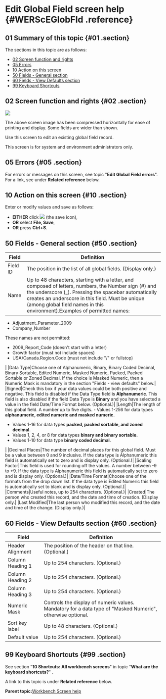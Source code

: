 # Edit Global Field screen help {#WERScEGlobFld .reference}

## 01 Summary of this topic {#01 .section}

The sections in this topic are as follows:

-   [02 Screen function and rights](WERScEGlobFld.md#02)
-   [05 Errors](WERScEGlobFld.md#05)
-   [10 Action on this screen](WERScEGlobFld.md#10)
-   [50 Fields - General section](WERScEGlobFld.md#50)
-   [60 Fields - View Defaults section](WERScEGlobFld.md#60)
-   [99 Keyboard Shortcuts](WERScEGlobFld.md#99)

## 02 Screen function and rights {#02 .section}

![](images/Edit_Global_Field_01.gif)

The above screen image has been compressed horizontally for ease of printing and display. Some fields are wider than shown.

Use this screen to edit an existing global field record.

This screen is for system and environment administrators only.

## 05 Errors {#05 .section}

For errors or messages on this screen, see topic "**Edit Global Field errors**". For a link, see under **Related reference** below.

## 10 Action on this screen {#10 .section}

Enter or modify values and save as follows:

-   **EITHER** click ![](images/Icon_Save_03.GIF) \(the save icon\),
-   **OR** select **File, Save**,
-   **OR** press **Ctrl+S**.

## 50 Fields - General section {#50 .section}

|Field|Definition|
|-----|----------|
|Field ID|The position in the list of all global fields. \(Display only.\)|
|Name|Up to 48 characters, starting with a letter, and composed of letters, numbers, the Number sign \(\#\) and the underscore \(\_\). Pressing the spacebar automatically creates an underscore in this field. Must be unique \(among global field names in this environment\).Examples of permitted names:

-   Adjustment\_Parameter\_2009
-   Company\_Number

These names are not permitted:

-   2009\_Report\_Code \(doesn't start with a letter\)
-   Growth factor \(must not include spaces\)
-   USA/Canada.Region.Code \(must not include "/" or fullstop\)

|
|Data Type|Choose one of Alphanumeric, Binary, Binary Coded Decimal, Binary Sortable, Edited Numeric, Masked Numeric, Packed, Packed Sortable or Zoned Decimal. If the choice is Masked Numeric, then a Numeric Mask is mandatory in the section "Fields - view defaults" below.|
|Signed|Check this box if your data values could be both positive and negative. This field is disabled if the Data Type field is **Alphanumeric**. This field is also disabled if the field Data Type is **Binary** and you have selected a value in the field Date/Time Format below. \(Optional.\)|
|Length|The length of this global field. A number up to five digits. -   Values 1-256 for data types **alphanumeric, edited numeric and masked numeric.**
-   Values 1-16 for data types **packed, packed sortable, and zoned decimal.**
-   Values 1, 2, 4, or 8 for data types **binary and binary sortable.**
-   Values 1-10 for data type **binary coded decimal**.

|
|Decimal Places|The number of decimal places for this global field. Must be a value between 0 and 9 inclusive. If the data type is Alphanumeric this field is automatically set to zero and is display only. \(Optional.\)|
|Scaling Factor|This field is used for rounding off the values. A number between -9 to +9. If the data type is Alphanumeric this field is automatically set to zero and is display only. \(Optional.\)|
|Date/Time Format|Choose one of the formats from the drop down list. If the data type is Edited Numeric this field is automatically set to blank and is display only. \(Optional.\)|
|Comments|Useful notes, up to 254 characters. \(Optional.\)|
|Created|The person who created this record, and the date and time of creation. \(Display only.|
|Last Modified|The last person who modified this record, and the date and time of the change. \(Display only.\)|

## 60 Fields - View Defaults section {#60 .section}

|Field|Definition|
|-----|----------|
|Header Alignment|The position of the header on that line. \(Optional.\)|
|Column Heading 1|Up to 254 characters. \(Optional.\)|
|Column Heading 2|Up to 254 characters. \(Optional.\)|
|Column Heading 3|Up to 254 characters. \(Optional.\)|
|Numeric Mask|Controls the display of numeric values. Mandatory for a data type of "Masked Numeric", otherwise optional.|
|Sort key label|Up to 48 characters. \(Optional.\)|
|Default value|Up to 254 characters. \(Optional.\)|

## 99 Keyboard Shortcuts {#99 .section}

See section "**10 Shortcuts: All workbench screens**" in topic "**What are the keyboard shortcuts?**" .

A link to this topic is under **Related reference** below.

**Parent topic:**[Workbench Screen help](../html/AAR586WEScreens.md)

